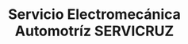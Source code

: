 ---
title: "Servicio Electromecánica Automotríz SERVICRUZ"
url: /la-paz/servicio-electromecanica-automotriz-servicruz/
shop: Autowerkstatt
---